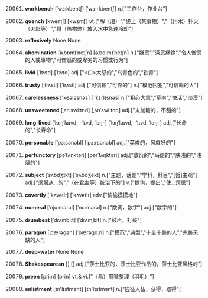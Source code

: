 20061. **workbench**
[ˈwɜ:kbentʃ]  [ˈwɜ:rkbentʃ]
n.["工作台，作业台"]  

20062. **quench**
[kwentʃ]  [kwɛntʃ]
vt.["解（渴）","终止（某事物）","（用水）扑灭（火焰等）","将（热物体）放入水中急速冷却"]  

20063. **reflexively**
None
None

20064. **abomination**
[əˌbɒmɪˈneɪʃn]  [əˌbɑ:mɪˈneɪʃn]
n.["嫌恶","深恶痛绝","令人憎恶的人或事物","可憎恶的或卑劣的习惯或行为"]  

20065. **livid**
[ˈlɪvɪd]  [ˈlɪvɪd]
adj.["<口>大怒的","乌青色的","铁青"]  

20066. **trusty**
[ˈtrʌsti]  [ˈtrʌsti]
adj.["可信赖","可靠的"]  n.["模范囚犯","可信赖的人"]  

20067. **carelessness**
['keələsnəs]  [ ˈkɛrlɪsnəs]
n.["粗心大意","草率","快活","淡漠"]  

20068. **unsweetened**
[ˌʌnˈswi:tnd]  [ˌʌnˈswiːtnd]
adj.["未加糖的，不甜的"]  

20069. **long-lived**
[ˈlɔ:ŋˈlaɪvd, -ˈlɪvd, ˈlɔŋ-]  [ˈlɔŋˈlaɪvd, -ˈlɪvd, ˈlɑŋ-]
adj.["长命的","长寿命"]  

20070. **personable**
[ˈpɜ:sənəbl]  [ˈpɜ:rsənəbl]
adj.["英俊的，风度好的"]  

20071. **perfunctory**
[pəˈfʌŋktəri]  [pərˈfʌŋktəri]
adj.["敷衍的","马虎的","肤浅的","浅薄的"]  

20072. **subject**
[ˈsʌbdʒɪkt]  [ˈsʌbdʒekt]
n.["主题，话题","学科，科目","[哲]主观"]  adj.["须服从…的","（在君主等）统治下的"]  v.["提供，提出","使…隶属"]  

20073. **covertly**
['kʌvətlɪ]  ['kʌvətlɪ]
adv.["偷偷摸摸地"]  

20074. **numeral**
[ˈnju:mərəl]  [ˈnu:mərəl]
n.["数词，数字"]  adj.["数字的"]  

20075. **drumbeat**
[ˈdrʌmbi:t]  [ˈdrʌmˌbit]
n.["鼓声，打鼓"]  

20076. **paragon**
[ˈpærəgən]  [ˈpærəgɑ:n]
n.["模范","典型","十全十美的人","完美无缺的人"]  

20077. **deep-water**
None
None

20078. **Shakespearean**
[]  []
adj.["莎士比亚的，莎士比亚作品的，莎士比亚风格的"]  

20079. **preen**
[pri:n]  [prin]
vt.& vi.["（鸟）用嘴整理（羽毛）"]  

20080. **enlistment**
[ɪn'lɪstmənt]  [ɪn'lɪstmənt]
n.["应征入伍，获得，取得"]  

